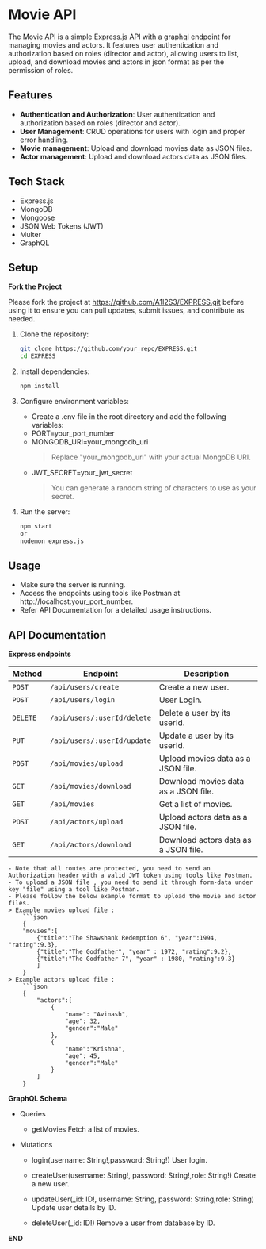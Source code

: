 # Movie API

The Movie API is a simple Express.js API with a graphql endpoint for managing movies and actors. It features user authentication and authorization based on roles (director and actor), allowing users to list, upload, and download movies and actors in json format as per the permission of roles.

## Features

- **Authentication and Authorization**: User authentication and authorization based on roles (director and actor).
- **User Management**: CRUD operations for users with login and proper error handling.
- **Movie management**: Upload and download movies data as JSON files.
- **Actor management**: Upload and download actors data as JSON files.

## Tech Stack

- Express.js
- MongoDB
- Mongoose
- JSON Web Tokens (JWT)
- Multer
- GraphQL

## Setup

**Fork the Project**

Please fork the project at https://github.com/A1I2S3/EXPRESS.git before using it to ensure you can pull updates, submit issues, and contribute as needed.


1. Clone the repository:

    ```bash
    git clone https://github.com/your_repo/EXPRESS.git
    cd EXPRESS

2.  Install dependencies:

    ```bash
    npm install

3. Configure environment variables:

    - Create a .env file in the root directory and add the following variables:
    - PORT=your_port_number
    - MONGODB_URI=your_mongodb_uri
      > Replace "your_mongodb_uri" with your actual MongoDB URI.
    - JWT_SECRET=your_jwt_secret
      > You can generate a random string of characters to use as your secret.

3. Run the server:

    ```bash 
    npm start 
    or
    nodemon express.js 

## Usage

- Make sure the server is running.
- Access the endpoints using tools like Postman at http://localhost:your_port_number.
- Refer API Documentation for a detailed usage instructions.

## API Documentation

**Express endpoints**

| Method   | Endpoint                     | Description                                       |
|----------|------------------------------|---------------------------------------------------|
| `POST`   | `/api/users/create`          | Create a new user.                                |
| `POST`   | `/api/users/login`           | User Login.                                       |
| `DELETE` | `/api/users/:userId/delete`  | Delete a user by its userId.                      |
| `PUT`    | `/api/users/:userId/update`  | Update a user by its userId.                      |
| `POST`   | `/api/movies/upload`         | Upload movies data as a JSON file.                |
| `GET`    | `/api/movies/download`       | Download movies data as a JSON file.              |
| `GET`    | `/api/movies`                | Get a list of movies.                             |
| `POST`   | `/api/actors/upload`         | Upload actors data as a JSON file.                |
| `GET`    | `/api/actors/download`       | Download actors data as a JSON file.              |

    - Note that all routes are protected, you need to send an Authorization header with a valid JWT token using tools like Postman.
    - To upload a JSON file , you need to send it through form-data under key "file" using a tool like Postman.
    - Please follow the below example format to upload the movie and actor files. 
    > Example movies upload file :
        ```json
        {
        "movies":[
            {"title":"The Shawshank Redemption 6", "year":1994, "rating":9.3},
            {"title":"The Godfather", "year" : 1972, "rating":9.2},
            {"title":"The Godfather 7", "year" : 1980, "rating":9.3}
            ]
        }
    > Example actors upload file :
        ```json
        {
            "actors":[
                {
                    "name": "Avinash",
                    "age": 32,
                    "gender":"Male"
                },
                {
                    "name":"Krishna",
                    "age": 45,
                    "gender":"Male"
                }
            ]
        }


**GraphQL Schema**

- Queries
    
    - getMovies
        Fetch a list of movies.

- Mutations

    - login(username: String!,password: String!)
        User login.

    - createUser(username: String!, password: String!,role: String!)
        Create a new user.

    - updateUser(_id: ID!, username: String, password: String,role: String)
        Update user details by ID.

    - deleteUser(_id: ID!)
        Remove a user from database by ID.

**END**
